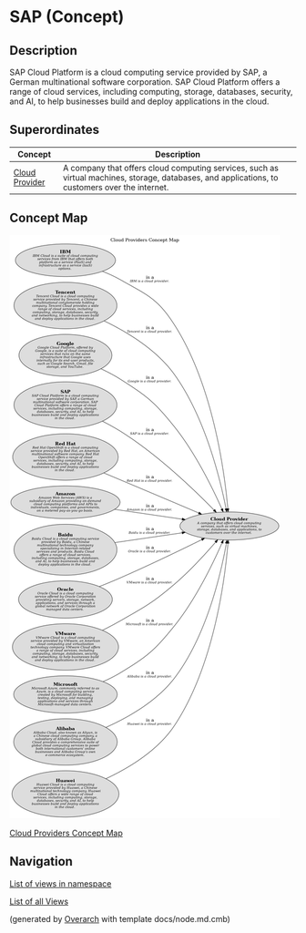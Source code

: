 
# SAP (Concept)
## Description
SAP Cloud Platform is a cloud computing service provided by SAP, a German multinational software corporation. SAP Cloud Platform offers a range of cloud services, including computing, storage, databases, security, and AI, to help businesses build and deploy applications in the cloud.

## Superordinates
| Concept | Description |
|---|---|
| [Cloud Provider](../../../software-development/cloud/cloud-provider.md)| A company that offers cloud computing services, such as virtual machines, storage, databases, and applications, to customers over the internet. |

## Concept Map
![Cloud Providers Concept Map](../../../software-development/cloud/provider/concept-view.png)

[Cloud Providers Concept Map](../../../software-development/cloud/provider/concept-view.md)


## Navigation
[List of views in namespace](./views-in-namespace.md)

[List of all Views](../../../views.md)


(generated by [Overarch](https://github.com/soulspace-org/overarch) with template docs/node.md.cmb)
